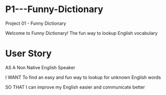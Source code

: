 # P1---Funny-Dictionary
Project 01 - Funny Dictionary


Welcome to Funny Dictionary! The fun way to lookup English vocabulary

# User Story

AS A Non Native English Speaker

I WANT To find an easy and fun way to lookup for unknown English words

SO THAT I can improve my English easier and communicate better